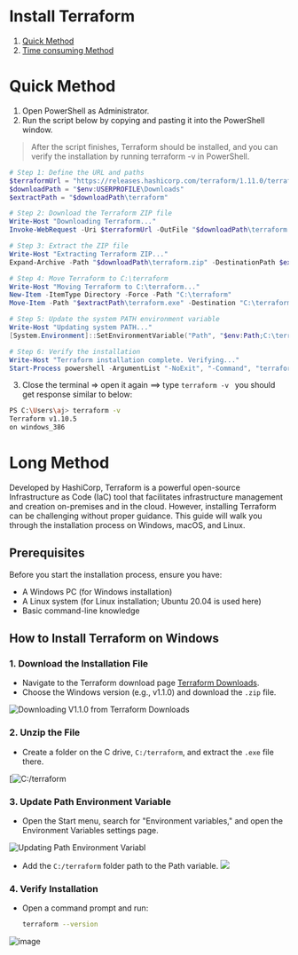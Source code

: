 # Install Terraform
1. [Quick Method](#quick-method)
2. [Time consuming Method](#long-method)


# Quick Method
1. Open PowerShell as Administrator.
2. Run the script below by copying and pasting it into the PowerShell window.
> After the script finishes, Terraform should be installed, and you can verify the installation by running terraform -v in PowerShell.
```ps1
# Step 1: Define the URL and paths
$terraformUrl = "https://releases.hashicorp.com/terraform/1.11.0/terraform_1.11.0_windows_386.zip"
$downloadPath = "$env:USERPROFILE\Downloads"
$extractPath = "$downloadPath\terraform"

# Step 2: Download the Terraform ZIP file
Write-Host "Downloading Terraform..."
Invoke-WebRequest -Uri $terraformUrl -OutFile "$downloadPath\terraform.zip"

# Step 3: Extract the ZIP file
Write-Host "Extracting Terraform ZIP..."
Expand-Archive -Path "$downloadPath\terraform.zip" -DestinationPath $extractPath

# Step 4: Move Terraform to C:\terraform
Write-Host "Moving Terraform to C:\terraform..."
New-Item -ItemType Directory -Force -Path "C:\terraform"
Move-Item -Path "$extractPath\terraform.exe" -Destination "C:\terraform\terraform.exe"

# Step 5: Update the system PATH environment variable
Write-Host "Updating system PATH..."
[System.Environment]::SetEnvironmentVariable("Path", "$env:Path;C:\terraform", [System.EnvironmentVariableTarget]::Machine)

# Step 6: Verify the installation
Write-Host "Terraform installation complete. Verifying..."
Start-Process powershell -ArgumentList "-NoExit", "-Command", "terraform -v"

```

3. Close the terminal => open it again ==> type `terraform -v `
you should get response similar to below:
```sh
PS C:\Users\aj> terraform -v
Terraform v1.10.5
on windows_386
```

# Long Method

Developed by HashiCorp, Terraform is a powerful open-source Infrastructure as Code (IaC) tool that facilitates infrastructure management and creation on-premises and in the cloud. However, installing Terraform can be challenging without proper guidance. This guide will walk you through the installation process on Windows, macOS, and Linux.

## Prerequisites

Before you start the installation process, ensure you have:

- A Windows PC (for Windows installation)
- A Linux system (for Linux installation; Ubuntu 20.04 is used here)
- Basic command-line knowledge

## How to Install Terraform on Windows

### 1. Download the Installation File
- Navigate to the Terraform download page [Terraform Downloads](https://www.terraform.io/downloads.html).
- Choose the Windows version (e.g., v1.1.0) and download the `.zip` file.

![Downloading V1.1.0 from Terraform Downloads](https://spacelift.io/_next/image?url=https%3A%2F%2Fspaceliftio.wpcomstaging.com%2Fwp-content%2Fuploads%2F2021%2F12%2Fimage17-1.png&w=1920&q=75)

### 2. Unzip the File
- Create a folder on the C drive, `C:/terraform`, and extract the `.exe` file there.

[![C:/terraform](https://spacelift.io/_next/image?url=https%3A%2F%2Fspaceliftio.wpcomstaging.com%2Fwp-content%2Fuploads%2F2021%2F12%2Fimage21.png&w=1920&q=75)

### 3. Update Path Environment Variable
- Open the Start menu, search for "Environment variables," and open the Environment Variables settings page.
  
![Updating Path Environment Variabl](https://github.com/user-attachments/assets/657dd7b1-e641-4add-b700-846794ac18bc)

- Add the `C:/terraform` folder path to the Path variable.
![](https://spacelift.io/_next/image?url=https%3A%2F%2Fspaceliftio.wpcomstaging.com%2Fwp-content%2Fuploads%2F2021%2F12%2Fimage10-1-1.png&w=1920&q=75)


### 4. Verify Installation
- Open a command prompt and run:
  ```bash
  terraform --version
  ```

![image](https://github.com/user-attachments/assets/535d8cc1-2dea-4824-b51b-4c4e844b3a39)



